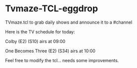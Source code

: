 # Tvmaze-TCL-eggdrop
TVmaze.tcl to grab daily shows and announce it to a #channel

Here is the TV schedule for today:

Colby (E2) (S10) airs at 09:00

One Becomes Three (E2) (S34) airs at 10:00

Feel free to modify the tcl... needs some improvements.

